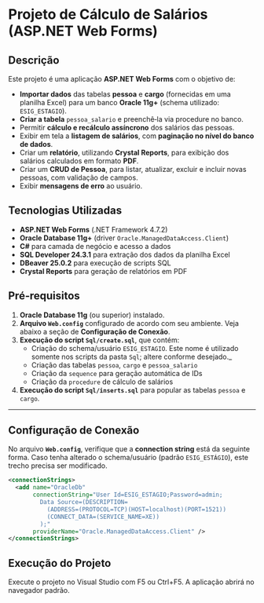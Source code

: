 ﻿# Projeto de Cálculo de Salários (ASP.NET Web Forms)

## Descrição
Este projeto é uma aplicação **ASP.NET Web Forms** com o objetivo de:
- **Importar dados** das tabelas **pessoa** e **cargo** (fornecidas em uma planilha Excel) para um banco **Oracle 11g+** (schema utilizado: `ESIG_ESTAGIO`).
- **Criar a tabela** `pessoa_salario` e preenchê‑la via procedure no banco.
- Permitir **cálculo e recálculo assíncrono** dos salários das pessoas.
- Exibir em tela a **listagem de salários**, com **paginação no nível do banco de dados**.
- Criar um **relatório**, utilizando **Crystal Reports**, para exibição dos salários calculados em formato **PDF**.
- Criar um **CRUD de Pessoa**, para listar, atualizar, excluir e incluir novas pessoas, com validação de campos.
- Exibir **mensagens de erro** ao usuário.

## Tecnologias Utilizadas
- **ASP.NET Web Forms** (.NET Framework 4.7.2)
- **Oracle Database 11g+** (driver `Oracle.ManagedDataAccess.Client`)
- **C#** para camada de negócio e acesso a dados
- **SQL Developer 24.3.1** para extração dos dados da planilha Excel
- **DBeaver 25.0.2** para execução de scripts SQL
- **Crystal Reports** para geração de relatórios em PDF

## Pré‑requisitos

1. **Oracle Database 11g** (ou superior) instalado.
2. **Arquivo `Web.config`** configurado de acordo com seu ambiente. Veja abaixo a seção de **Configuração de Conexão**.
3. **Execução do script `Sql/create.sql`**, que contém:
   - Criação do schema/usuário `ESIG_ESTAGIO`. Este nome é utilizado somente nos scripts da pasta `Sql`; altere conforme desejado._
   - Criação das tabelas `pessoa`, `cargo` e `pessoa_salario`
   - Criação da `sequence` para geração automática de IDs
   - Criação da `procedure` de cálculo de salários
4. **Execução do script `Sql/inserts.sql`** para popular as tabelas `pessoa` e `cargo`.
---

## Configuração de Conexão

No arquivo **`Web.config`**, verifique que a **connection string** está da seguinte forma. Caso tenha alterado o schema/usuário (padrão `ESIG_ESTÁGIO`), este trecho precisa ser modificado.

```xml
<connectionStrings>
  <add name="OracleDb"
       connectionString="User Id=ESIG_ESTAGIO;Password=admin;
         Data Source=(DESCRIPTION=
           (ADDRESS=(PROTOCOL=TCP)(HOST=localhost)(PORT=1521))
           (CONNECT_DATA=(SERVICE_NAME=XE))
         );"
       providerName="Oracle.ManagedDataAccess.Client" />
</connectionStrings>
```

## Execução do Projeto

Execute o projeto no Visual Studio com F5 ou Ctrl+F5. A aplicação abrirá no navegador padrão.
